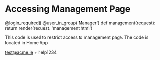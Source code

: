 # Accessing Management Page

@login\_required() @user\_in\_group('Manager') def management(request): return render(request, 'management.html')

This code is used to restrict access to management page. The code is located in Home App

test@acme.ie + help1234